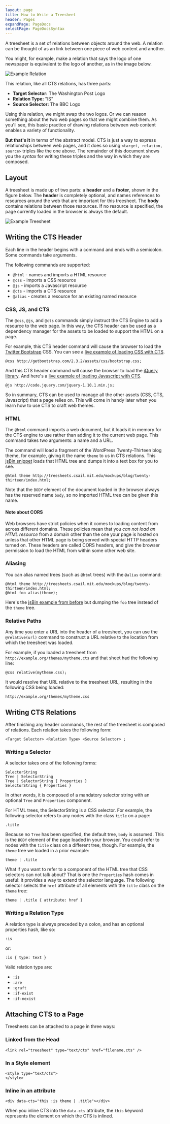 ```yaml
---
layout: page
title: How to Write a Treesheet
header: Pages
expandPage: PageDocs
selectPage: PageDocsSyntax
---
```


A treesheet is a set of relations between objects around the web. A relation can be thought of as an link between one piece of web content and another.

You might, for example, make a relation that says the logo of one newspaper is equivalent to the logo of another, as in the image below.

![Example Relation](images/example-relation.png)

This relation, like all CTS relations, has three parts:

*  **Target Selector:** The Washington Post Logo
*  **Relation Type:** "IS"
*  **Source Selector:** The BBC Logo

Using this relation, we might swap the two logos. Or we can reason something about the two web pages so that we might combine them. As you'll see, this basic practice of drawing relations between web content enables a variety of functionality.

**But that's it** in terms of the abstract model. CTS is just a way to express relationships between web pages, and it does so using `<target, relation, source>` triples like the one above. The remainder of this document shows you the *syntax* for writing these triples and the way in which they are composed.

## Layout

A treesheet is made up of two parts: a **header** and a **footer**, shown in the figure below. The **header** is completely optional, and names references to resources around the web that are important for this treesheet. The **body** contains relations between those resources. If no resource is specified, the page currently loaded in the browser is always the default.

![Example Treesheet](images/example-treesheet.png)

## Writing the CTS Header

Each line in the header begins with a command and ends with a semicolon. Some commands take arguments.

The following commands are supported:

*  `@html` - names and imports a HTML resource
*  `@css`  - imports a CSS resource
*  `@js` - imports a Javascript resource
*  `@cts` - imports a CTS resource
*  `@alias` - creates a resource for an existing named resource

### CSS, JS, and CTS

The `@css`, `@js`, and `@cts` commands simply instruct the CTS Engine to add a resource to the web page. In this way, the CTS header can be used as a dependency manager for the assets to be loaded to support the HTML on a page. 

For example, this CTS header command will cause the browser to load the [Twitter Bootstrap](http://getbootstrap.com) CSS. You can see a [live example of loading CSS with CTS](http://jsbin.com/UyeRaxU/3/edit).

    @css http://getbootstrap.com/2.3.2/assets/css/bootstrap.css;
    
And this CTS header command will cause the browser to load the [jQuery library](http://jquery.com). And here's a [live example of loading Javascript with CTS](http://jsbin.com/uSeLAG/7/edit).

    @js http://code.jquery.com/jquery-1.10.1.min.js;

So in summary, CTS can be used to manage all the other assets (CSS, CTS, Javascript) that a page relies on. This will come in handy later when you learn how to use CTS to craft web themes.

### HTML

The `@html` command imports a web document, but it loads it in memory for the CTS engine to use rather than adding it to the current web page. This command takes two arguments: a name and a URL.

The command will load a fragment of the WordPress Twenty-Thirteen blog theme, for example, giving it the name `theme` to us in CTS relations. This [jsBin snippet](http://jsbin.com/eMEVIre/6/edit) loads that HTML tree and dumps it into a text box for you to see.

    @html theme http://treesheets.csail.mit.edu/mockups/blog/twenty-thirteen/index.html;

Note that the `BODY` element of the document loaded in the browser always has the reserved name `body`, so no imported HTML tree can be given this name.

#### Note about CORS

Web browsers have strict policies when it comes to loading content from across different domains. These policies mean that you *can not load an HTML resource* from a domain other than the one your page is hosted on unless that other HTML page is being served with special HTTP headers turned on. These headers are called CORS headers, and give the browser permission to load the HTML from within some other web site.

### Aliasing

You can alias named trees (such as `@html` trees) with the `@alias` command:

    @html theme http://treesheets.csail.mit.edu/mockups/blog/twenty-thirteen/index.html;
    @html foo alias(theme);
    
Here's the [jsBin example from before](http://jsbin.com/EFolIMA/5/edit) but dumping the `foo` tree instead of the `theme` tree.

### Relative Paths

Any time you enter a URL into the header of a treesheet, you can use the `@relative(url)` command to construct a URL relative to the location from which the treesheet was loaded.

For example, if you loaded a treesheet from `http://example.org/themes/mytheme.cts` and that sheet had the following line:

    @css relative(mytheme.css);
    
It would resolve that URL relative to the treesheet URL, resulting in the following CSS being loaded:

    http://example.org/themes/mytheme.css
    
## Writing CTS Relations

After finishing any header commands, the rest of the treesheet is composed of relations. Each relation takes the following form:

    <Target Selector> <Relation Type> <Source Selector> ;

### Writing a Selector

A selector takes one of the following forms:

    SelectorString
    Tree | SelectorString
    Tree | SelectorString { Properties }
    SelectorString { Properties }

In other words, it is composed of a mandatory selector string with an optional `Tree` and `Properties` component.

For HTML trees, the SelectorString is a CSS selector. For example, the following selector refers to any nodes with the class `title` on a page:

    .title

Because no `Tree` has been specified, the default tree, `body` is assumed. This is the `BODY` element of the page loaded in your browser. You could refer to nodes with the `title` class on a different tree, though. For example, the `theme` tree we loaded in a prior example:

    theme | .title

What if you want to refer to a component of the HTML tree that CSS selectors can not talk about? That is one the `Properties` hash comes in useful: it provides a way to extend the selector language. The following selector selects the `href` attribute of all elements with the `title` class on the `theme` tree:

    theme | .title { attribute: href }
    
### Writing a Relation Type

A relation type is always preceded by a colon, and has an optional properties hash, like so:

    :is
    
or:

    :is { type: text }

Valid relation type are:

*  `:is`
*  `:are`
*  `:graft`
*  `:if-exist`
*  `:if-nexist`

## Attaching CTS to a Page

Treesheets can be attached to a page in three ways:

### Linked from the Head

    <link rel="treesheet" type="text/cts" href="filename.cts" />

### In a Style element

    <style type="text/cts">
    </style>

### Inline in an attribute

    <div data-cts="this :is theme | .title"></div>

When you inline CTS into the `data-cts` attribute, the `this` keyword
represents the element on which the CTS is inlined.

<script>
$(function() {
  SelectPage("PageDocs");
});
</script>

